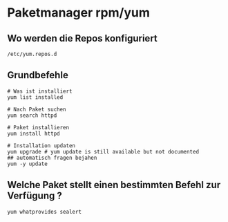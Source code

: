 # Paketmanager rpm/yum 

## Wo werden die Repos konfiguriert 

```
/etc/yum.repos.d

```

## Grundbefehle 

```
# Was ist installiert
yum list installed

# Nach Paket suchen 
yum search httpd 

# Paket installieren 
yum install httpd 

# Installation updaten 
yum upgrade # yum update is still available but not documented 
## automatisch fragen bejahen 
yum -y update 

```

## Welche Paket stellt einen bestimmten Befehl zur Verfügung ? 

```
yum whatprovides sealert 
```
